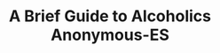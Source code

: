 ---
layout: default
title:  "A Brief Guide to Alcoholics Anonymous-ES"
categories: link
i18n-tag: es
---